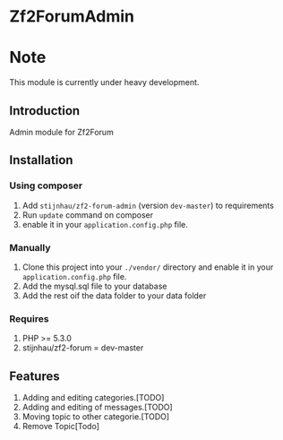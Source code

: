 Zf2ForumAdmin
=============

# Note
This module is currently under heavy development.

## Introduction
Admin module for Zf2Forum


## Installation

### Using composer
1. Add `stijnhau/zf2-forum-admin` (version `dev-master`) to requirements
2. Run `update` command on composer
3. enable it in your `application.config.php` file.
   
### Manually
1. Clone this project into your `./vendor/` directory and enable it in your
   `application.config.php` file.
2. Add the mysql.sql file to your database
3. Add the rest oif the data folder to your data folder

### Requires

1. PHP >= 5.3.0
2. stijnhau/zf2-forum = dev-master

## Features
1. Adding and editing categories.[TODO]
2. Adding and editing of messages.[TODO]
3. Moving topic to other categorie.[TODO]
4. Remove Topic[Todo]